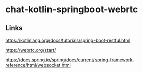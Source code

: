 # chat-kotlin-springboot-webrtc

## Links
https://kotlinlang.org/docs/tutorials/spring-boot-restful.html

https://webrtc.org/start/

https://docs.spring.io/spring/docs/current/spring-framework-reference/html/websocket.html

